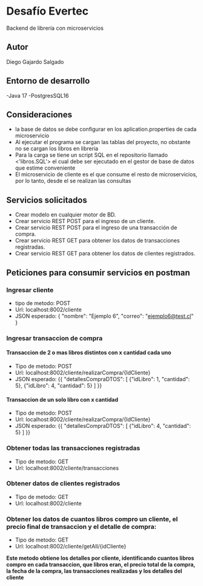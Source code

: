 # Desafío Evertec

Backend de librería con microservicios

## Autor

Diego Gajardo Salgado

## Entorno de desarrollo

-Java 17
-PostgresSQL16

## Consideraciones

- la base de datos se debe configurar en los aplication.properties de cada microservicio
- Al ejecutar el programa se cargan las tablas del proyecto, no obstante no se cargan los libros en libreria
- Para la carga se tiene un script SQL en el repositorio llamado <'libros.SQL'> el cual debe ser ejecutado en el gestor de base de datos que estime conveniente
- El microservicio de cliente es el que consume el resto de microservicios, por lo tanto, desde el se realizan las consultas


## Servicios solicitados

- Crear modelo en cualquier motor de BD.
- Crear servicio REST POST para el ingreso de un cliente.
- Crear servicio REST POST para el ingreso de una transacción de compra.
- Crear servicio REST GET para obtener los datos de transacciones registradas.
- Crear servicio REST GET para obtener los datos de clientes registrados.


## Peticiones para consumir servicios en postman

### Ingresar cliente

- tipo de metodo: POST
- Url: localhost:8002/cliente
- JSON esperado: {
  "nombre": "Ejemplo 6",
  "correo": "ejemplo6@test.cl"
}

### Ingresar transaccion de compra

#### Transaccion de 2 o mas libros distintos con x cantidad cada uno
- Tipo de metodo: POST
- Url: localhost:8002/cliente/realizarCompra/{IdCliente}
- JSON esperado: {{
  "detallesCompraDTOS": [
    {"idLibro": 1, "cantidad": 5},
    {"idLibro": 4, "cantidad": 5}
  ]
}}
#### Transaccion de un solo libro con x cantidad

- Tipo de metodo: POST
- Url: localhost:8002/cliente/realizarCompra/{IdCliente}
- JSON esperado: {{
  "detallesCompraDTOS": [
    {"idLibro": 4, "cantidad": 5}
  ]
}}

### Obtener todas las transacciones registradas

- Tipo de metodo: GET
- Url: localhost:8002/cliente/transacciones

### Obtener datos de clientes registrados

- Tipo de metodo: GET
- Url: localhost:8002/cliente

### Obtener los datos de cuantos libros compro un cliente, el precio final de transaccion y el detalle de compra:

- Tipo de metodo: GET
- Url: localhost:8002/cliente/getAll/{idCliente}

**Este metodo obtiene los detalles por cliente, identificando cuantos libros compro en cada transaccion, que libros eran, el precio total de la compra, la fecha de la compra, las transacciones realizadas y los detalles del cliente**

